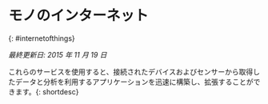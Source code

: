 

# モノのインターネット
{: #internetofthings}

*最終更新日: 2015 年 11 月 19 日*

これらのサービスを使用すると、接続されたデバイスおよびセンサーから取得したデータと分析を利用するアプリケーションを迅速に構築し、拡張することができます。{: shortdesc}



